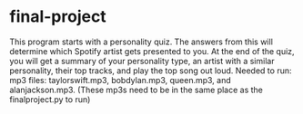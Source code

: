# final-project
This program starts with a personality quiz. The answers from this will determine which Spotify artist gets presented to you. At the end of the quiz, you will get a summary of your personality type, an artist with a similar personality, their top tracks, and play the top song out loud. Needed to run: mp3 files: taylorswift.mp3, bobdylan.mp3, queen.mp3, and alanjackson.mp3. (These mp3s need to be in the same place as the finalproject.py to run)
